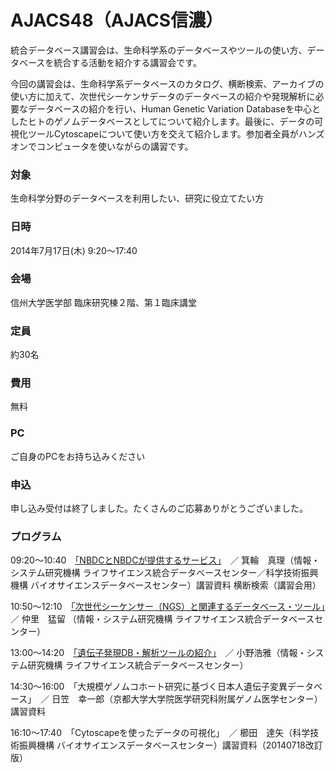 # AJACS48（AJACS信濃）

統合データベース講習会は、生命科学系のデータベースやツールの使い方、データベースを統合する活動を紹介する講習会です。

今回の講習会は、生命科学系データベースのカタログ、横断検索、アーカイブの使い方に加えて、次世代シーケンサデータのデータベースの紹介や発現解析に必要なデータベースの紹介を行い、Human Genetic Variation Databaseを中心としたヒトのゲノムデータベースとしてについて紹介します。最後に、データの可視化ツールCytoscapeについて使い方を交えて紹介します。参加者全員がハンズオンでコンピュータを使いながらの講習です。

### 対象
生命科学分野のデータベースを利用したい、研究に役立てたい方
### 日時
2014年7月17日(木) 9:20～17:40　
### 会場
信州大学医学部 臨床研究棟２階、第１臨床講堂

### 定員
約30名
### 費用
無料
### PC
ご自身のPCをお持ち込みください
### 申込
申し込み受付は終了しました。たくさんのご応募ありがとうございました。

### プログラム
09:20～10:40　[「NBDCとNBDCが提供するサービス」](01_minowa)　／ 箕輪　真理（情報・システム研究機構 ライフサイエンス統合データベースセンター／科学技術振興機構 バイオサイエンスデータベースセンター）講習資料 横断検索（講習会用）

10:50～12:10　[「次世代シーケンサー（NGS）と関連するデータベース・ツール」](02_nakazato)　／ 仲里　猛留 （情報・システム研究機構 ライフサイエンス統合データベースセンター）

13:00～14:20　[「遺伝子発現DB・解析ツールの紹介」](03_hono)　／ 小野浩雅（情報・システム研究機構 ライフサイエンス統合データベースセンター）

14:30～16:00　「大規模ゲノムコホート研究に基づく日本人遺伝子変異データベース」　／ 日笠　幸一郎（京都大学大学院医学研究科附属ゲノム医学センター）講習資料

16:10～17:40　「Cytoscapeを使ったデータの可視化」　／ 櫛田　達矢（科学技術振興機構 バイオサイエンスデータベースセンター）講習資料（20140718改訂版）
